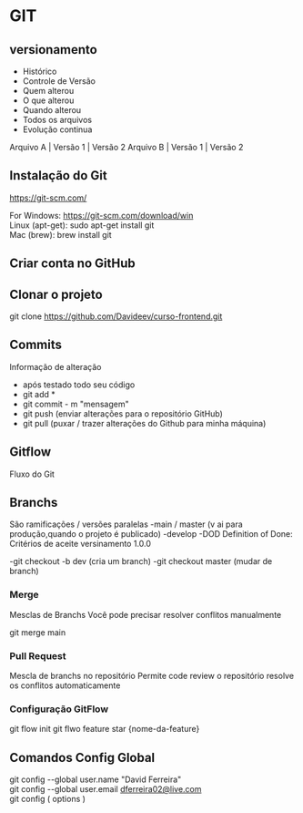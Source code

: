 
# GIT
## versionamento
- Histórico
- Controle de Versão
- Quem alterou 
- O que alterou 
- Quando alterou
- Todos os arquivos
- Evolução continua

Arquivo A | Versão 1 | Versão 2
Arquivo B | Versão 1 | Versão 2

## Instalação do Git
https://git-scm.com/

For Windows: https://git-scm.com/download/win <br>
Linux (apt-get): sudo apt-get install git <br>
Mac (brew): brew install git

## Criar conta no GitHub

## Clonar o projeto
git clone https://github.com/Davideev/curso-frontend.git

## Commits 
Informação de alteração
- após testado todo seu código
- git add * 
- git commit  - m "mensagem"
- git push (enviar alterações para o repositório GitHub)
- git pull (puxar / trazer alterações do Github para minha máquina)

## Gitflow
Fluxo do Git

## Branchs

São ramificações / versões paralelas
-main / master (v ai para produção,quando o projeto é publicado)
-develop
-DOD Definition of Done: Critérios de aceite
versinamento 1.0.0

-git checkout -b dev (cria um branch)
-git checkout master (mudar de  branch)

### Merge 

Mesclas de Branchs
Você pode precisar resolver  conflitos manualmente 

git merge main

### Pull Request 

Mescla  de branchs  no repositório
Permite code review
o repositório  resolve  os conflitos  automaticamente 

### Configuração GitFlow 

git flow  init
git flwo  feature star {nome-da-feature}
## Comandos Config Global
git config --global user.name "David Ferreira" <br>
git config --global user.email dferreira02@live.com <br>
git config ( options )<br>
